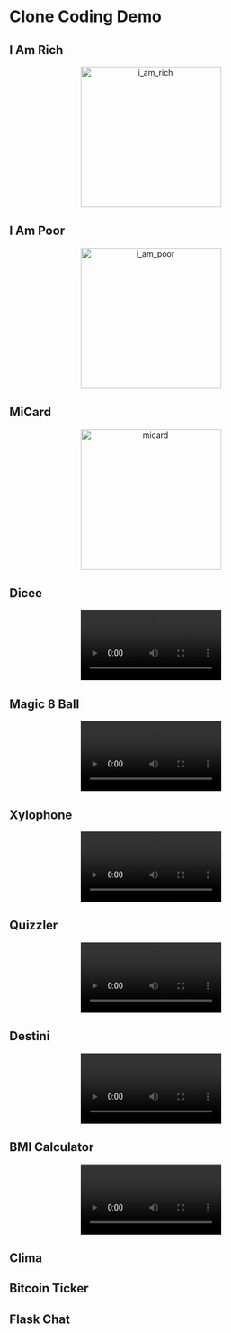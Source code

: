 # Clone Coding Demo

## I Am Rich
<div align="center">
    <img width="250" alt="i_am_rich" src="https://user-images.githubusercontent.com/81610017/213898723-2db52441-07c3-42e4-99bb-23676ff561f4.png">
</div>

## I Am Poor
<div align="center">
    <img width="250" alt="i_am_poor" src="https://user-images.githubusercontent.com/81610017/213898560-4b1b69d4-ba3d-4ab8-9ca0-3a1282d35c54.png">
</div>

## MiCard
<div align="center">
    <img width="250" alt="micard" src="https://user-images.githubusercontent.com/81610017/213898389-e6f61f40-41f3-4795-8c59-35e8d2364d44.png">
</div>

## Dicee
<div align="center">
    <video controls="controls" width="250" src="https://user-images.githubusercontent.com/81610017/213898769-72a81dce-7a0e-4aed-a537-355ef0e85562.mov"></video>
</div>

## Magic 8 Ball
<div align="center">
    <video controls="controls" width="250" src="https://user-images.githubusercontent.com/81610017/213898686-1ea265b5-6d67-49b2-828a-5aee927bf2f1.mov"></video>
</div>

## Xylophone
<div align="center"> 
    <video controls="controls" width="250" src="https://user-images.githubusercontent.com/81610017/213876340-e3d196e1-2875-461b-a24f-a7c11ae66fa8.mov"></video>
</div>

## Quizzler
<div align="center">
    <video controls="controls" width="250" src="https://user-images.githubusercontent.com/81610017/213913475-d3b02463-445d-450b-ae85-41cc52c7cb36.mov"></video>
</div>

## Destini
<div align="center">
    <video controls="controls" width="250" src="https://user-images.githubusercontent.com/81610017/213917039-5368a776-adf8-4e73-afde-0e0038ce3350.mov"></video>
</div>

## BMI Calculator
<div align="center">
    <video controls="controls" width="250" src="https://user-images.githubusercontent.com/81610017/216313133-8b4fbd2a-5ecd-4ca7-a2eb-a0e8587e61b0.mov"></video>
</div>

## Clima
<div align="center"> 
</div>

## Bitcoin Ticker
<div align="center"> 
</div>

## Flask Chat
<div align="center">
</div>
